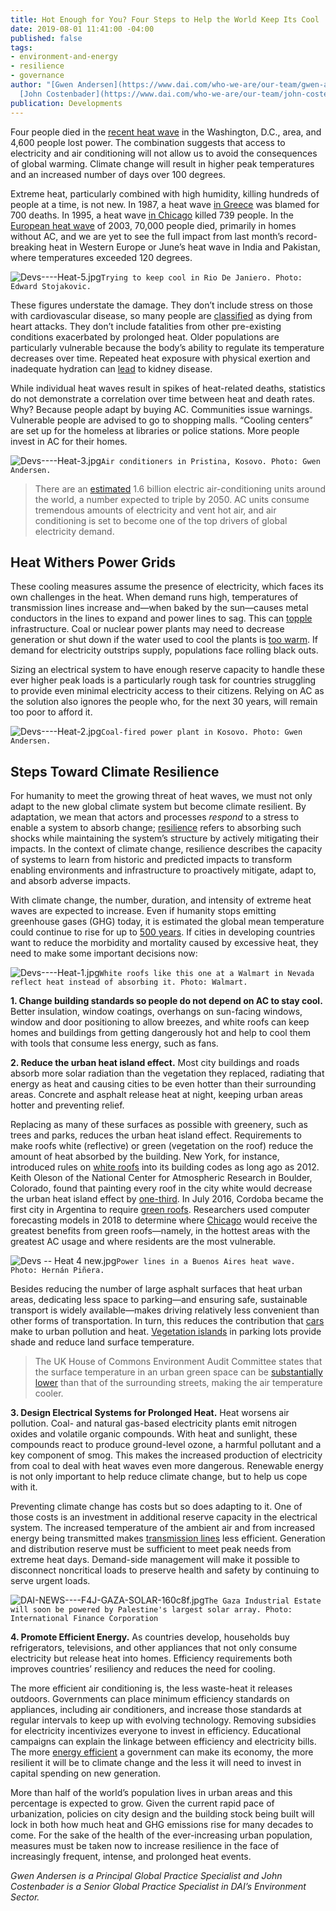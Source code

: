 ```yaml
---
title: Hot Enough for You? Four Steps to Help the World Keep Its Cool
date: 2019-08-01 11:41:00 -04:00
published: false
tags:
- environment-and-energy
- resilience
- governance
author: "[Gwen Andersen](https://www.dai.com/who-we-are/our-team/gwen-andersen) and
  [John Costenbader](https://www.dai.com/who-we-are/our-team/john-costenbader)"
publication: Developments
---
```


Four people died in the [recent heat wave](https://www.cbsnews.com/live-news/heat-wave-2019-extreme-heat-advisory-warning-deaths-latest-weather-forecast-us-nyc-2019-07-20/) in the Washington, D.C., area, and 4,600 people lost power. The combination suggests that access to electricity and air conditioning will not allow us to avoid the consequences of global warming. Climate change will result in higher peak temperatures and an increased number of days over 100 degrees.




Extreme heat, particularly combined with high humidity, killing hundreds of people at a time, is not new. In 1987, a heat wave [in Greece](https://www.latimes.com/archives/la-xpm-1987-07-27-mn-3971-story.html) was blamed for 700 deaths. In 1995, a heat wave [in Chicago](https://www.citylab.com/environment/2019/06/extreme-heat-wave-data-deaths-health-risks-climate-change/590941/) killed 739 people. In the [European heat wave](https://www.nationalgeographic.com/environment/2019/06/europe-has-had-five-500-year-summers-in-15-years/) of 2003, 70,000 people died, primarily in homes without AC, and we are yet to see the full impact from last month’s record-breaking heat in Western Europe or June’s heat wave in India and Pakistan, where temperatures exceeded 120 degrees.  

![Devs----Heat-5.jpg](/uploads/Devs----Heat-5.jpg)`Trying to keep cool in Rio De Janiero. Photo: Edward Stojakovic.`

These figures understate the damage. They don’t include stress on those with cardiovascular disease, so many people are [classified](https://www.eurekalert.org/pub_releases/2018-03/acoc-hao022718.php?utm_source=Climate+News+Network&utm_campaign=c7c5130976-) as dying from heart attacks. They don’t include fatalities from other pre-existing conditions exacerbated by prolonged heat. Older populations are particularly vulnerable because the body’s ability to regulate its temperature decreases over time. Repeated heat exposure with physical exertion and inadequate hydration can [lead](https://www.ncbi.nlm.nih.gov/pmc/articles/PMC4974898/) to kidney disease.

While individual heat waves result in spikes of heat-related deaths, statistics do not demonstrate a correlation over time between heat and death rates. Why? Because people adapt by buying AC. Communities issue warnings. Vulnerable people are advised to go to shopping malls. “Cooling centers” are set up for the homeless at libraries or police stations. More people invest in AC for their homes.

![Devs----Heat-3.jpg](/uploads/Devs----Heat-3.jpg)`Air conditioners in Pristina, Kosovo. Photo: Gwen Andersen.`

> There are an [estimated](https://edition.cnn.com/2019/07/26/europe/ac-climate-crisis-heat-waves-intl/index.html) 1.6 billion electric air-conditioning units around the world, a number expected to triple by 2050. AC units consume tremendous amounts of electricity and vent hot air, and air conditioning is set to become one of the top drivers of global electricity demand.

## Heat Withers Power Grids

These cooling measures assume the presence of electricity, which faces its own challenges in the heat. When demand runs high, temperatures of transmission lines increase and—when baked by the sun—causes metal conductors in the lines to expand and power lines to sag. This can [topple](https://www.eenews.net/stories/1060771407) infrastructure. Coal or nuclear power plants may need to decrease generation or shut down if the water used to cool the plants is [too warm](https://www.eenews.net/stories/1060771407). If demand for electricity outstrips supply, populations face rolling black outs.

Sizing an electrical system to have enough reserve capacity to handle these ever higher peak loads is a particularly rough task for countries struggling to provide even minimal electricity access to their citizens. Relying on AC as the solution also ignores the people who, for the next 30 years, will remain too poor to afford it.

![Devs----Heat-2.jpg](/uploads/Devs----Heat-2.jpg)`Coal-fired power plant in Kosovo. Photo: Gwen Andersen.`

## Steps Toward Climate Resilience 

For humanity to meet the growing threat of heat waves, we must not only adapt to the new global climate system but become climate resilient. By adaptation, we mean that actors and processes *respond* to a stress to enable a system to absorb change; [resilience](http://michaelschoon.files.wordpress.com/2011/05/historical_critique-of-resilience-working-paper.pdf) refers to absorbing such shocks while maintaining the system’s structure by actively mitigating their impacts. In the context of climate change, resilience describes the capacity of systems to learn from historic and predicted impacts to transform enabling environments and infrastructure to proactively mitigate, adapt to, and absorb adverse impacts.

With climate change, the number, duration, and intensity of extreme heat waves are expected to increase. Even if humanity stops emitting greenhouse gases (GHG) today, it is estimated the global mean temperature could continue to rise for up to [500 years](https://www.princeton.edu/news/2013/11/24/even-if-emissions-stop-carbon-dioxide-could-warm-earth-centuries). If cities in developing countries want to reduce the morbidity and mortality caused by excessive heat, they need to make some important decisions now:

![Devs----Heat-1.jpg](/uploads/Devs----Heat-1.jpg)`White roofs like this one at a Walmart in Nevada reflect heat instead of absorbing it. Photo: Walmart.`

**1. Change building standards so people do not depend on AC to stay cool.** Better insulation, window coatings, overhangs on sun-facing windows, window and door positioning to allow breezes, and white roofs can keep homes and buildings from getting dangerously hot and help to cool them with tools that consume less energy, such as fans.  

**2. Reduce the urban heat island effect.** Most city buildings and roads absorb more solar radiation than the vegetation they replaced, radiating that energy as heat and causing cities to be even hotter than their surrounding areas. Concrete and asphalt release heat at night, keeping urban areas hotter and preventing relief.

Replacing as many of these surfaces as possible with greenery, such as trees and parks, reduces the urban heat island effect. Requirements to make roofs white (reflective) or green (vegetation on the roof) reduce the amount of heat absorbed by the building. New York, for instance, introduced rules on [white roofs](https://e360.yale.edu/features/urban-heat-can-white-roofs-help-cool-the-worlds-warming-cities) into its building codes as long ago as 2012. Keith Oleson of the National Center for Atmospheric Research in Boulder, Colorado, found that painting every roof in the city white would decrease the urban heat island effect by [one-third](https://e360.yale.edu/features/urban-heat-can-white-roofs-help-cool-the-worlds-warming-cities). In July 2016, Cordoba became the first city in Argentina to require [green roofs](https://news.nationalgeographic.com/2016/10/san-francisco-green-roof-law/). Researchers used computer forecasting models in 2018 to determine where [Chicago](https://iopscience.iop.org/article/10.1088/1748-9326/aad93c) would receive the greatest benefits from green roofs—namely, in the hottest areas with the greatest AC usage and where residents are the most vulnerable.

![Devs -- Heat 4 new.jpg](/uploads/Devs%20--%20Heat%204%20new.jpg)`Power lines in a Buenos Aires heat wave. Photo: Hernán Piñera.`

Besides reducing the number of large asphalt surfaces that heat urban areas, dedicating less space to parking—and ensuring safe, sustainable transport is widely available—makes driving relatively less convenient than other forms of transportation. In turn, this reduces the contribution that [cars](https://waset.org/publications/10002199/impact-of-the-transport-on-the-urban-heat-island) make to urban pollution and heat. [Vegetation islands](https://www.researchgate.net/publication/229362808_Evaluating_the_potential_for_urban_heat-island_mitigation_by_greening_parking_lots) in parking lots provide shade and reduce land surface temperature. 

> The UK House of Commons Environment Audit Committee states that the surface temperature in an urban green space can be [substantially lower](https://edition.cnn.com/2019/07/26/europe/ac-climate-crisis-heat-waves-intl/index.html) than that of the surrounding streets, making the air temperature cooler.  

**3. Design Electrical Systems for Prolonged Heat.** Heat worsens air pollution. Coal- and natural gas-based electricity plants emit nitrogen oxides and volatile organic compounds. With heat and sunlight, these compounds react to produce ground-level ozone, a harmful pollutant and a key component of smog. This makes the increased production of electricity from coal to deal with heat waves even more dangerous. Renewable energy is not only important to help reduce climate change, but to help us cope with it.

Preventing climate change has costs but so does adapting to it. One of those costs is an investment in additional reserve capacity in the electrical system. The increased temperature of the ambient air and from increased energy being transmitted makes [transmission lines](https://www.eenews.net/stories/1060771407) less efficient. Generation and distribution reserve must be sufficient to meet peak needs from extreme heat days. Demand-side management will make it possible to disconnect noncritical loads to preserve health and safety by continuing to serve urgent loads.
 
![DAI-NEWS----F4J-GAZA-SOLAR-160c8f.jpg](/uploads/DAI-NEWS----F4J-GAZA-SOLAR-160c8f.jpg)`The Gaza Industrial Estate will soon be powered by Palestine's largest solar array. Photo: International Finance Corporation`

**4. Promote Efficient Energy.** As countries develop, households buy refrigerators, televisions, and other appliances that not only consume electricity but release heat into homes. Efficiency requirements both improves countries’ resiliency and reduces the need for cooling.

The more efficient air conditioning is, the less waste-heat it releases outdoors. Governments can place minimum efficiency standards on appliances, including air conditioners, and increase those standards at regular intervals to keep up with evolving technology. Removing subsidies for electricity incentivizes everyone to invest in efficiency. Educational campaigns can explain the linkage between efficiency and electricity bills. The more [energy efficient](https://www.dai.com/news/dai-led-solar-financing-project-in-palestine-wins-excellence-award-from-world-bank) a government can make its economy, the more resilient it will be to climate change and the less it will need to invest in capital spending on new generation.

More than half of the world’s population lives in urban areas and this percentage is expected to grow. Given the current rapid pace of urbanization, policies on city design and the building stock being built will lock in both how much heat and GHG emissions rise for many decades to come. For the sake of the health of the ever-increasing urban population, measures must be taken now to increase resilience in the face of increasingly frequent, intense, and prolonged heat events.

*Gwen Andersen is a Principal Global Practice Specialist and John Costenbader is a Senior Global Practice Specialist in DAI’s Environment Sector.*